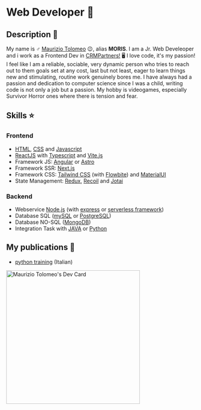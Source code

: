 # Web Developer 🥷

## Description 📒

My name is ♂️ [Maurizio Tolomeo](https://mauriziotolomeo.it) 😉, alias **MORIS**. I am a Jr. Web Develeoper and i work as a Frontend Dev in [CRMPartners!](https://www.crmpartners.it/) 🖥️ I love code, it's my passion! I feel like I am a reliable, sociable, very dynamic person who tries to reach out to them goals set at any cost, last but not least, eager to learn things new and stimulating, routine work genuinely bores me. I have always had a passion and dedication to computer science since I was a child, writing code is not only a job but a passion. My hobby is videogames, especially Survivor Horror ones where there is tension and fear.

## Skills ⭐

### Frontend

- [HTML](https://www.w3schools.com/html/), [CSS](https://www.w3schools.com/Css/) and [Javascript](https://it.javascript.info/)
- [ReactJS](https://reactjs.org/) with [Typescript](https://www.typescriptlang.org/) and [Vite.js](https://vitejs.dev/)
- Framework JS: [Angular](https://angular.io/) or [Astro](https://astro.build/)
- Framework SSR: [Next.js](https://nextjs.org/)
- Framework CSS: [Tailwind CSS](https://tailwindcss.com/) (with [Flowbite](https://flowbite.com/)) and [MaterialUI](https://mui.com/)
- State Management: [Redux](https://redux.js.org/), [Recoil](https://recoiljs.org/) and [Jotai](https://jotai.org/)

### Backend

- Webservice [Node.js](https://nodejs.org/en/) (with [express](https://expressjs.com/) or [serverless framework](https://www.serverless.com/framework/docs/getting-started))
- Database SQL ([mySQL](https://www.mysql.com/it/) or [PostgreSQL](https://www.postgresql.org/))
- Database NO-SQL ([MongoDB](https://www.mongodb.com/))
- Integration Task with [JAVA](https://www.java.com/) or [Python](https://www.python.org/)

## My publications 📖
- [python training](https://moris88.github.io/formazione-python/) (Italian)

<a href="https://app.daily.dev/morist88"><img src="https://api.daily.dev/devcards/v2/axeu6jEfB9E4SFHa2aDGc.png?type=default&r=c4c" width="356" alt="Maurizio Tolomeo's Dev Card"/></a>
